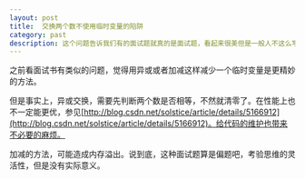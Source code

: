 ```yaml
---
layout: post
title:  交换两个数不使用临时变量的陷阱
category: past
description: 这个问题告诉我们有的面试题就真的是面试题，看起来很美但是一般人不这么写。
---
```


之前看面试书有类似的问题，觉得用异或或者加减这样减少一个临时变量是更精妙的方法。

但是事实上，异或交换，需要先判断两个数是否相等，不然就清零了。在性能上也不一定能更优，参见[http://blog.csdn.net/solstice/article/details/5166912](http://blog.csdn.net/solstice/article/details/5166912)。给代码的维护也带来不必要的麻烦。

加减的方法，可能造成内存溢出。说到底，这种面试题算是偏题吧，考验思维的灵活性，但是没有实际意义。